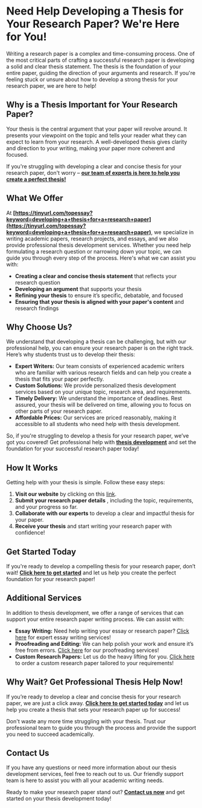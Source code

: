 # Need Help Developing a Thesis for Your Research Paper? We're Here for You!

Writing a research paper is a complex and time-consuming process. One of the most critical parts of crafting a successful research paper is developing a solid and clear thesis statement. The thesis is the foundation of your entire paper, guiding the direction of your arguments and research. If you're feeling stuck or unsure about how to develop a strong thesis for your research paper, we are here to help!

## Why is a Thesis Important for Your Research Paper?

Your thesis is the central argument that your paper will revolve around. It presents your viewpoint on the topic and tells your reader what they can expect to learn from your research. A well-developed thesis gives clarity and direction to your writing, making your paper more coherent and focused.

If you're struggling with developing a clear and concise thesis for your research paper, don't worry – **[our team of experts is here to help you create a perfect thesis!](https://tinyurl.com/topessay?keyword=developing+a+thesis+for+a+research+paper)**

## What We Offer

At **[https://tinyurl.com/topessay?keyword=developing+a+thesis+for+a+research+paper](https://tinyurl.com/topessay?keyword=developing+a+thesis+for+a+research+paper)**, we specialize in writing academic papers, research projects, and essays, and we also provide professional thesis development services. Whether you need help formulating a research question or narrowing down your topic, we can guide you through every step of the process. Here's what we can assist you with:

- **Creating a clear and concise thesis statement** that reflects your research question
- **Developing an argument** that supports your thesis
- **Refining your thesis** to ensure it’s specific, debatable, and focused
- **Ensuring that your thesis is aligned with your paper's content** and research findings

## Why Choose Us?

We understand that developing a thesis can be challenging, but with our professional help, you can ensure your research paper is on the right track. Here’s why students trust us to develop their thesis:

- **Expert Writers:** Our team consists of experienced academic writers who are familiar with various research fields and can help you create a thesis that fits your paper perfectly.
- **Custom Solutions:** We provide personalized thesis development services based on your unique topic, research area, and requirements.
- **Timely Delivery:** We understand the importance of deadlines. Rest assured, your thesis will be delivered on time, allowing you to focus on other parts of your research paper.
- **Affordable Prices:** Our services are priced reasonably, making it accessible to all students who need help with thesis development.

So, if you're struggling to develop a thesis for your research paper, we’ve got you covered! Get professional help with **[thesis development](https://tinyurl.com/topessay?keyword=developing+a+thesis+for+a+research+paper)** and set the foundation for your successful research paper today!

## How It Works

Getting help with your thesis is simple. Follow these easy steps:

1. **Visit our website** by clicking on this [link](https://tinyurl.com/topessay?keyword=developing+a+thesis+for+a+research+paper).
2. **Submit your research paper details** , including the topic, requirements, and your progress so far.
3. **Collaborate with our experts** to develop a clear and impactful thesis for your paper.
4. **Receive your thesis** and start writing your research paper with confidence!

## Get Started Today

If you're ready to develop a compelling thesis for your research paper, don’t wait! **[Click here to get started](https://tinyurl.com/topessay?keyword=developing+a+thesis+for+a+research+paper)** and let us help you create the perfect foundation for your research paper!

## Additional Services

In addition to thesis development, we offer a range of services that can support your entire research paper writing process. We can assist with:

- **Essay Writing:** Need help writing your essay or research paper? [Click here](https://tinyurl.com/topessay?keyword=developing+a+thesis+for+a+research+paper) for expert essay writing services!
- **Proofreading and Editing:** We can help polish your work and ensure it’s free from errors. [Click here](https://tinyurl.com/topessay?keyword=developing+a+thesis+for+a+research+paper) for our proofreading services!
- **Custom Research Papers:** Let us do the heavy lifting for you. [Click here](https://tinyurl.com/topessay?keyword=developing+a+thesis+for+a+research+paper) to order a custom research paper tailored to your requirements!

## Why Wait? Get Professional Thesis Help Now!

If you’re ready to develop a clear and concise thesis for your research paper, we are just a click away. **[Click here to get started today](https://tinyurl.com/topessay?keyword=developing+a+thesis+for+a+research+paper)** and let us help you create a thesis that sets your research paper up for success!

Don't waste any more time struggling with your thesis. Trust our professional team to guide you through the process and provide the support you need to succeed academically.

## Contact Us

If you have any questions or need more information about our thesis development services, feel free to reach out to us. Our friendly support team is here to assist you with all your academic writing needs.

Ready to make your research paper stand out? **[Contact us now](https://tinyurl.com/topessay?keyword=developing+a+thesis+for+a+research+paper)** and get started on your thesis development today!
